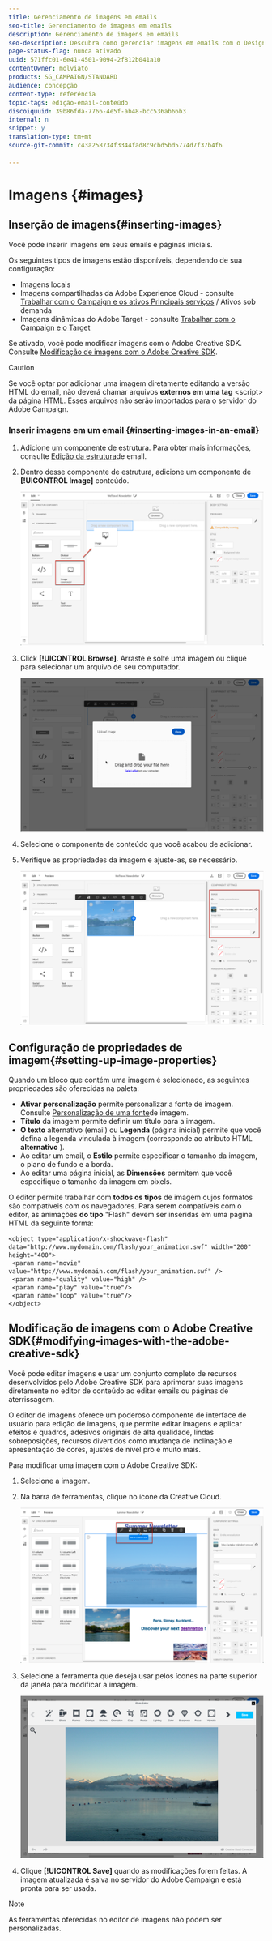 ```yaml
---
title: Gerenciamento de imagens em emails
seo-title: Gerenciamento de imagens em emails
description: Gerenciamento de imagens em emails
seo-description: Descubra como gerenciar imagens em emails com o Designer de email.
page-status-flag: nunca ativado
uuid: 571ffc01-6e41-4501-9094-2f812b041a10
contentOwner: molviato
products: SG_CAMPAIGN/STANDARD
audience: concepção
content-type: referência
topic-tags: edição-email-conteúdo
discoiquuid: 39b86fda-7766-4e5f-ab48-bcc536ab66b3
internal: n
snippet: y
translation-type: tm+mt
source-git-commit: c43a258734f3344fad8c9cbd5bd5774d7f37b4f6

---
```



# Imagens {#images}

## Inserção de imagens{#inserting-images}

Você pode inserir imagens em seus emails e páginas iniciais.

Os seguintes tipos de imagens estão disponíveis, dependendo de sua configuração:

* Imagens locais
* Imagens compartilhadas da Adobe Experience Cloud - consulte [Trabalhar com o Campaign e os ativos Principais serviços](../../integrating/using/working-with-campaign-and-assets-core-service.md) / Ativos sob demanda
* Imagens dinâmicas do Adobe Target - consulte [Trabalhar com o Campaign e o Target](../../integrating/using/about-campaign-target-integration.md)

Se ativado, você pode modificar imagens com o Adobe Creative SDK. Consulte [Modificação de imagens com o Adobe Creative SDK](images.md#modifying-images-with-the-adobe-creative-sdk).

>[!CAUTION]
>
>Se você optar por adicionar uma imagem diretamente editando a versão HTML do email, não deverá chamar arquivos **externos em uma tag** &lt;script&gt; da página HTML. Esses arquivos não serão importados para o servidor do Adobe Campaign.

### Inserir imagens em um email {#inserting-images-in-an-email}

1. Adicione um componente de estrutura. Para obter mais informações, consulte [Edição da estrutura](../../designing/using/designing-from-scratch.md#defining-the-email-structure)de email.
1. Dentro desse componente de estrutura, adicione um componente de **[!UICONTROL Image]** conteúdo.

   ![](assets/des_insert_images_1.png)

1. Click **[!UICONTROL Browse]**. Arraste e solte uma imagem ou clique para selecionar um arquivo de seu computador.

   ![](assets/des_insert_images_2.png)

1. Selecione o componente de conteúdo que você acabou de adicionar.
1. Verifique as propriedades da imagem e ajuste-as, se necessário.

   ![](assets/des_insert_images_3.png)

## Configuração de propriedades de imagem{#setting-up-image-properties}

Quando um bloco que contém uma imagem é selecionado, as seguintes propriedades são oferecidas na paleta:

* **Ativar personalização** permite personalizar a fonte de imagem. Consulte [Personalização de uma fonte](../../designing/using/personalization.md#personalizing-an-image-source)de imagem.
* **Título** da imagem permite definir um título para a imagem.
* **O texto** alternativo (email) ou **Legenda** (página inicial) permite que você defina a legenda vinculada à imagem (corresponde ao atributo HTML **alternativo** ).
* Ao editar um email, o **Estilo** permite especificar o tamanho da imagem, o plano de fundo e a borda.
* Ao editar uma página inicial, as **Dimensões** permitem que você especifique o tamanho da imagem em pixels.

O editor permite trabalhar com **todos os tipos** de imagem cujos formatos são compatíveis com os navegadores. Para serem compatíveis com o editor, as animações **do tipo** "Flash" devem ser inseridas em uma página HTML da seguinte forma:

```
<object type="application/x-shockwave-flash" data="http://www.mydomain.com/flash/your_animation.swf" width="200" height="400">
 <param name="movie" value="http://www.mydomain.com/flash/your_animation.swf" />
 <param name="quality" value="high" />
 <param name="play" value="true"/>
 <param name="loop" value="true"/> 
</object>
```

## Modificação de imagens com o Adobe Creative SDK{#modifying-images-with-the-adobe-creative-sdk}

Você pode editar imagens e usar um conjunto completo de recursos desenvolvidos pelo Adobe Creative SDK para aprimorar suas imagens diretamente no editor de conteúdo ao editar emails ou páginas de aterrissagem.

O editor de imagens oferece um poderoso componente de interface de usuário para edição de imagens, que permite editar imagens e aplicar efeitos e quadros, adesivos originais de alta qualidade, lindas sobreposições, recursos divertidos como mudança de inclinação e apresentação de cores, ajustes de nível pró e muito mais.

Para modificar uma imagem com o Adobe Creative SDK:

1. Selecione a imagem.
1. Na barra de ferramentas, clique no ícone da Creative Cloud.

   ![](assets/des_creative_sdk_icon.png)

1. Selecione a ferramenta que deseja usar pelos ícones na parte superior da janela para modificar a imagem.

   ![](assets/email_designer_ccsdktoolbar.png)

1. Clique **[!UICONTROL Save]** quando as modificações forem feitas. A imagem atualizada é salva no servidor do Adobe Campaign e está pronta para ser usada.

>[!NOTE]
As ferramentas oferecidas no editor de imagens não podem ser personalizadas.

